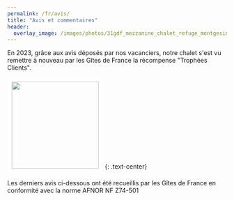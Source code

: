 ```yaml
---
permalink: /fr/avis/
title: "Avis et commentaires"
header:
  overlay_image: /images/photos/31gdf_mezzanine_chalet_refuge_montgesin_plagne.jpg
---
```


En 2023, grâce aux avis déposés par nos vacanciers, notre chalet s'est vu remettre à nouveau par les Gîtes de France la récompense "Trophées Clients".


  <a href="http://www.gites-de-france-savoie.com/fiche-hebergement-73G148140.html" target="_blank" rel="noreferrer"> <img src="/images/banniere_menu/trophees_clients_2022.jpeg" alt="" width="200" height="200" style="border:10px solid white" /></a> 
{: .text-center}

Les derniers avis ci-dessous ont été recueillis par les Gîtes de France en conformité avec la norme AFNOR NF Z74-501
<div data-widget-itea="avis" data-key="tftr8_fc" data-numgite="73G148140"></div>


